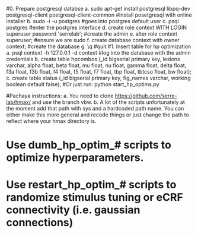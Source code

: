 #0. Prepare postgresql databse
	a. sudo apt-get install postgresql libpq-dev postgresql-client postgresql-client-common #Install posetgresql with online installer
	b. sudo -i -u postgres #goes into postgres default user
	c. psql postgres #enter the postgres interface
	d. create role context WITH LOGIN superuser password 'serrelab'; #create the admin
	e. alter role context superuser; #ensure we are sudo
	f. create database context with owner context; #create the database
	g. \q #quit
#1. Insert table for hp optimization
	a. psql context -h 127.0.0.1 -d context #log into the database with the admin credentials
	b. create table hpcombos (_id bigserial primary key, lesions varchar, alpha float, beta float, mu float, nu float, gamma float, delta float, f3a float, f3b float, f4 float, f5 float, f7 float, tbp float, tbtcso float, bw float); 
	c. create table status (_id bigserial primary key, fig_names varchar, working boolean default false); 
#Or just run: python start_hp_optims.py

#Pachaya instructions:
	a. You need to clone https://github.com/serre-lab/hmax/ and use the branch vbw.
	b. A lot of the scripts unfortunately at the moment add that path with sys and a hardcoded path name. You can either make this more general and recode things or just change the path to reflect where your hmax directory is.

# Use dumb_hp_optim_# scripts to optimize hyperparameters.
# Use restart_hp_optim_# scripts to randomize stimulus tuning or eCRF connectivity (i.e. gaussian connections)
